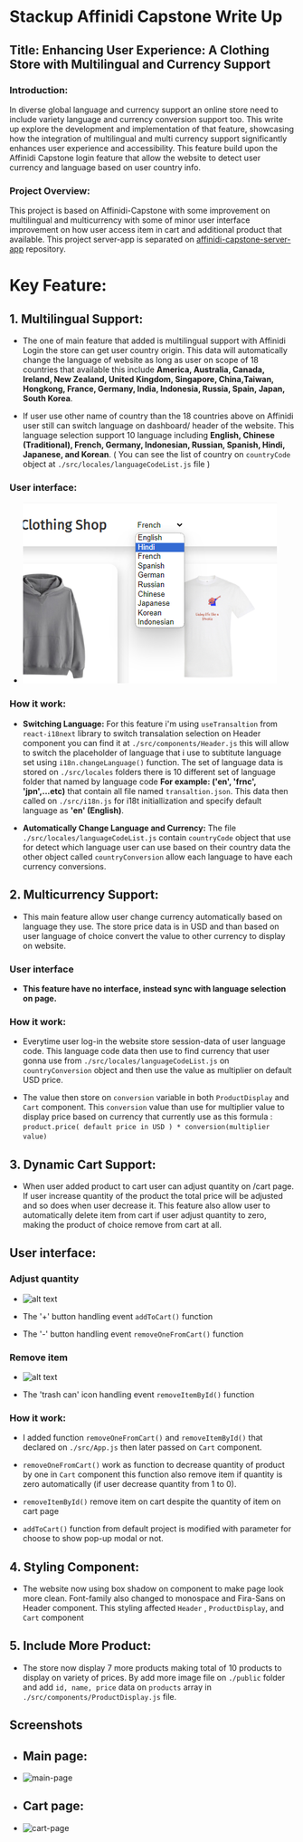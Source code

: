 # Stackup Affinidi Capstone Write Up

## Title: Enhancing User Experience: A Clothing Store with Multilingual and Currency Support

### Introduction:
In diverse global language and currency support an online store need to include variety language and currency conversion support too. This write up explore the development and implementation of that feature, showcasing how the integration of multilingual and multi currency support significantly enhances user experience and accessibility. This feature build upon the Affinidi Capstone login feature that allow the website to detect user currency and language based on user country info.

### Project Overview:
This project is based on Affinidi-Capstone with some improvement on multilingual and multicurrency with some of minor user interface improvement on how user access item in cart and additional product that available. This project server-app is separated on [affinidi-capstone-server-app](https://github.com/kurniadikevin/affinidi-capstone-server-app) repository. 

# Key Feature:

## 1. Multilingual Support:

- The one of main feature that added is multilingual support with Affinidi Login the store can get user country origin. This data will automatically change the language of website as long as user on scope of 18 countries that available this include **America, Australia, Canada, Ireland, New Zealand, United Kingdom, Singapore, China,Taiwan, Hongkong, France, Germany, India, Indonesia, Russia, Spain, Japan, South Korea**. 

- If user use other name of country than the 18 countries above on Affinidi user still can switch language on dashboard/ header of the website. This language selection support 10 language including **English, Chinese (Traditional), French, Germany, Indonesian, Russian, Spanish, Hindi, Japanese, and Korean**. ( You can see the list of country on ```countryCode``` object at ```./src/locales/languageCodeList.js``` file )

### User interface:
- ![alt text](public/screenshot/swith-lang-interface.png)

### How it work: 

- **Switching Language:** For this feature i'm using ```useTransaltion``` from ```react-i18next``` library to switch transalation selection on Header component you can find it at ```./src/components/Header.js``` this will allow to switch the placeholder of language that i use to subtitute language set using ```i18n.changeLanguage()``` function. The set of language data is stored on ```./src/locales``` folders there is 10 different set of language folder that named by language code **For example: ('en', 'frnc', 'jpn',...etc)** that contain all file named ```transaltion.json```. This data then called on ```./src/i18n.js``` for i18t initiallization and specify default language as **'en' (English)**.

- **Automatically Change Language and Currency:** The file ```./src/locales/languageCodeList.js``` contain ```countryCode``` object that use for detect which language user can use based on their country data the other object called ```countryConversion``` allow each language to have each currency conversions.

## 2. Multicurrency Support: 
- This main feature allow user change currency automatically based on language they use. The store price data is in USD and than based on user language of choice convert the value to other currency to display on website. 

### User interface
- **This feature have no interface, instead sync with language selection on page.**

### How it work: 

- Everytime user log-in the website store session-data of user language code. This language code data then use to find currency that user gonna use from ```./src/locales/languageCodeList.js``` on ```countryConversion``` object and then use the value as multiplier on default USD price.

- The value then store on ```conversion``` variable in both ```ProductDisplay``` and ```Cart``` component. This ```conversion``` value than use for multiplier value to display price based on currency that currently use as this formula :
 ```product.price( default price in USD ) * conversion(multiplier value)```


## 3. Dynamic Cart Support:
-  When user added product to cart user can adjust quantity on /cart page. If user increase quantity of the product the total price will be adjusted and so does when user decrease it. 
This feature also allow user to automatically delete item from cart if user adjust quantity to zero, making the product of choice remove from cart at all.

## User interface:

  ### Adjust quantity
- ![alt text](public/screenshot/increase-decrease-interface.png) 

- The '+' button handling event ```addToCart()``` function
- The '-' button handling event ```removeOneFromCart()``` function


### Remove item
- ![alt text](public/screenshot/delete-remove-interface.png)

- The 'trash can' icon handling event ```removeItemById()``` function
### How it work:

- I added function ```removeOneFromCart()``` and ```removeItemById()``` that declared on ```./src/App.js``` then later passed on ```Cart``` component. 

-  ```removeOneFromCart()``` work as function to decrease quantity of product by one in ```Cart``` component this function also remove item if quantity is zero automatically (if user decrease quantity from 1 to 0).

- ```removeItemById()``` remove item on cart despite the quantity of item 
on cart page

- ```addToCart()``` function from default project is modified with parameter for choose to show pop-up modal or not.


## 4. Styling Component:
- The website now using box shadow on component to make page look more clean. Font-family also changed to monospace and Fira-Sans on Header component. This styling affected ```Header``` , ```ProductDisplay```, and ```Cart``` component

## 5. Include More Product:
-  The store now display 7 more products making total of 10 products to display on variety of prices. By add more image file on ```./public``` folder and add ```id, name, price``` data on ```products``` array in ```./src/components/ProductDisplay.js``` file.

## Screenshots
- ## Main page:
- ![main-page](public/screenshot/capstone-product-display-sc.png)
- ## Cart page: 
- ![cart-page](public/screenshot/capstone-cart-sc.png)